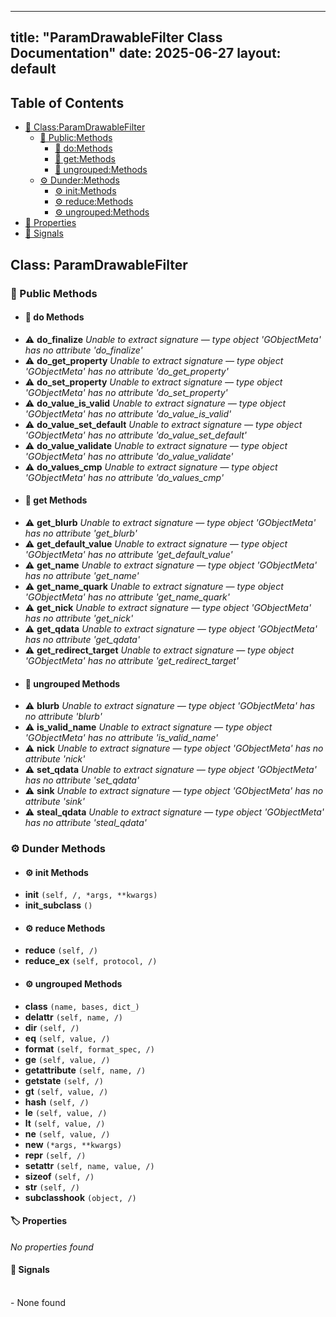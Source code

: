 <!-- Formatted by A³BS formatter.py -->
<!-- Generated by A³BS document.py -->
---
title: "ParamDrawableFilter Class Documentation"
date: 2025-06-27
layout: default
---

## Table of Contents
- [🔧 Class:ParamDrawableFilter](#class-paramdrawablefilter)
  - [ 🔹 Public:Methods](#public-methods)
    - [ 🔹 do:Methods](#do-methods)
    - [ 🔹 get:Methods](#get-methods)
    - [ 🔹 ungrouped:Methods](#ungrouped-methods)
  - [ ⚙ Dunder:Methods](#dunder-methods)
    - [ ⚙ init:Methods](#init-methods)
    - [ ⚙ reduce:Methods](#reduce-methods)
    - [ ⚙ ungrouped:Methods](#ungrouped-methods)
- [🔧 Properties](#properties-)
- [🔧 Signals](#signals-)
## Class: ParamDrawableFilter
### 🔹 Public Methods
<a name="public-methods"></a>
- #### 🔹 do Methods
<a name="do-methods"></a>
  - ⚠️ **do_finalize** _Unable to extract signature — type object 'GObjectMeta' has no attribute 'do_finalize'_<br>
  - ⚠️ **do_get_property** _Unable to extract signature — type object 'GObjectMeta' has no attribute 'do_get_property'_<br>
  - ⚠️ **do_set_property** _Unable to extract signature — type object 'GObjectMeta' has no attribute 'do_set_property'_<br>
  - ⚠️ **do_value_is_valid** _Unable to extract signature — type object 'GObjectMeta' has no attribute 'do_value_is_valid'_<br>
  - ⚠️ **do_value_set_default** _Unable to extract signature — type object 'GObjectMeta' has no attribute 'do_value_set_default'_<br>
  - ⚠️ **do_value_validate** _Unable to extract signature — type object 'GObjectMeta' has no attribute 'do_value_validate'_<br>
  - ⚠️ **do_values_cmp** _Unable to extract signature — type object 'GObjectMeta' has no attribute 'do_values_cmp'_<br>
- #### 🔹 get Methods
<a name="get-methods"></a>
  - ⚠️ **get_blurb** _Unable to extract signature — type object 'GObjectMeta' has no attribute 'get_blurb'_<br>
  - ⚠️ **get_default_value** _Unable to extract signature — type object 'GObjectMeta' has no attribute 'get_default_value'_<br>
  - ⚠️ **get_name** _Unable to extract signature — type object 'GObjectMeta' has no attribute 'get_name'_<br>
  - ⚠️ **get_name_quark** _Unable to extract signature — type object 'GObjectMeta' has no attribute 'get_name_quark'_<br>
  - ⚠️ **get_nick** _Unable to extract signature — type object 'GObjectMeta' has no attribute 'get_nick'_<br>
  - ⚠️ **get_qdata** _Unable to extract signature — type object 'GObjectMeta' has no attribute 'get_qdata'_<br>
  - ⚠️ **get_redirect_target** _Unable to extract signature — type object 'GObjectMeta' has no attribute 'get_redirect_target'_<br>
- #### 🔹 ungrouped Methods
<a name="ungrouped-methods"></a>
  - ⚠️ **blurb** _Unable to extract signature — type object 'GObjectMeta' has no attribute 'blurb'_<br>
  - ⚠️ **is_valid_name** _Unable to extract signature — type object 'GObjectMeta' has no attribute 'is_valid_name'_<br>
  - ⚠️ **nick** _Unable to extract signature — type object 'GObjectMeta' has no attribute 'nick'_<br>
  - ⚠️ **set_qdata** _Unable to extract signature — type object 'GObjectMeta' has no attribute 'set_qdata'_<br>
  - ⚠️ **sink** _Unable to extract signature — type object 'GObjectMeta' has no attribute 'sink'_<br>
  - ⚠️ **steal_qdata** _Unable to extract signature — type object 'GObjectMeta' has no attribute 'steal_qdata'_<br>
### ⚙ Dunder Methods
<a name="dunder-methods"></a>
- #### ⚙ init Methods
<a name="init-methods"></a>
  - **__init__** `(self, /, *args, **kwargs)`<br>
  - **__init_subclass__** `()`<br>
- #### ⚙ reduce Methods
<a name="reduce-methods"></a>
  - **__reduce__** `(self, /)`<br>
  - **__reduce_ex__** `(self, protocol, /)`<br>
- #### ⚙ ungrouped Methods
<a name="ungrouped-methods"></a>
  - **__class__** `(name, bases, dict_)`<br>
  - **__delattr__** `(self, name, /)`<br>
  - **__dir__** `(self, /)`<br>
  - **__eq__** `(self, value, /)`<br>
  - **__format__** `(self, format_spec, /)`<br>
  - **__ge__** `(self, value, /)`<br>
  - **__getattribute__** `(self, name, /)`<br>
  - **__getstate__** `(self, /)`<br>
  - **__gt__** `(self, value, /)`<br>
  - **__hash__** `(self, /)`<br>
  - **__le__** `(self, value, /)`<br>
  - **__lt__** `(self, value, /)`<br>
  - **__ne__** `(self, value, /)`<br>
  - **__new__** `(*args, **kwargs)`<br>
  - **__repr__** `(self, /)`<br>
  - **__setattr__** `(self, name, value, /)`<br>
  - **__sizeof__** `(self, /)`<br>
  - **__str__** `(self, /)`<br>
  - **__subclasshook__** `(object, /)`<br>
#### 🏷️ Properties
<a name="properties-"></a>
_No properties found_
<br>
#### 📣 Signals
<a name="signals-"></a>
<br>- None found
<br>